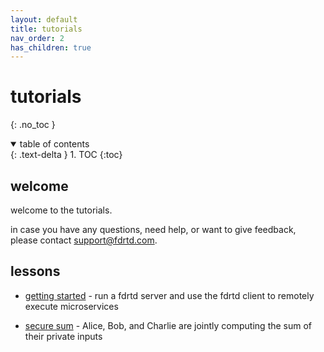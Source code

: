 ```yaml
---
layout: default
title: tutorials
nav_order: 2
has_children: true
---
```


# tutorials
{: .no_toc }

<details open markdown="block">
  <summary>
    table of contents
  </summary>
  {: .text-delta }
1. TOC
{:toc}
</details>


## welcome

welcome to the tutorials.

in case you have any questions, need help, or want to give feedback, please contact [support@fdrtd.com](mailto:support@fdrtd.com).

## lessons

* [getting started](./getting_started) - run a fdrtd server and use the fdrtd client to remotely execute microservices

* [secure sum](./securesum) - Alice, Bob, and Charlie are jointly computing the sum of their private inputs
